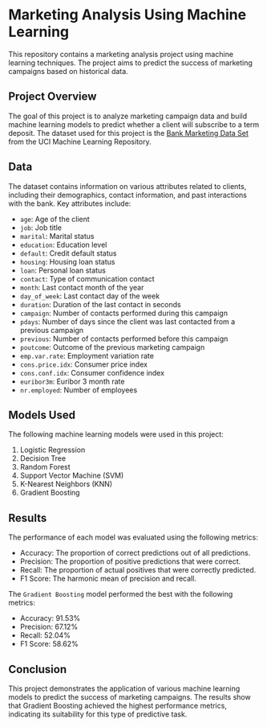 # Marketing Analysis Using Machine Learning

This repository contains a marketing analysis project using machine learning techniques. The project aims to predict the success of marketing campaigns based on historical data.

## Project Overview

The goal of this project is to analyze marketing campaign data and build machine learning models to predict whether a client will subscribe to a term deposit. The dataset used for this project is the [Bank Marketing Data Set](https://archive.ics.uci.edu/ml/datasets/bank+marketing) from the UCI Machine Learning Repository.

## Data

The dataset contains information on various attributes related to clients, including their demographics, contact information, and past interactions with the bank. Key attributes include:

- `age`: Age of the client
- `job`: Job title
- `marital`: Marital status
- `education`: Education level
- `default`: Credit default status
- `housing`: Housing loan status
- `loan`: Personal loan status
- `contact`: Type of communication contact
- `month`: Last contact month of the year
- `day_of_week`: Last contact day of the week
- `duration`: Duration of the last contact in seconds
- `campaign`: Number of contacts performed during this campaign
- `pdays`: Number of days since the client was last contacted from a previous campaign
- `previous`: Number of contacts performed before this campaign
- `poutcome`: Outcome of the previous marketing campaign
- `emp.var.rate`: Employment variation rate
- `cons.price.idx`: Consumer price index
- `cons.conf.idx`: Consumer confidence index
- `euribor3m`: Euribor 3 month rate
- `nr.employed`: Number of employees

## Models Used

The following machine learning models were used in this project:

1. Logistic Regression
2. Decision Tree
3. Random Forest
4. Support Vector Machine (SVM)
5. K-Nearest Neighbors (KNN)
6. Gradient Boosting

## Results

The performance of each model was evaluated using the following metrics:

- Accuracy: The proportion of correct predictions out of all predictions.
- Precision: The proportion of positive predictions that were correct.
- Recall: The proportion of actual positives that were correctly predicted.
- F1 Score: The harmonic mean of precision and recall.

The `Gradient Boosting` model performed the best with the following metrics:

- Accuracy: 91.53%
- Precision: 67.12%
- Recall: 52.04%
- F1 Score: 58.62%


## Conclusion

This project demonstrates the application of various machine learning models to predict the success of marketing campaigns. The results show that Gradient Boosting achieved the highest performance metrics, indicating its suitability for this type of predictive task.
